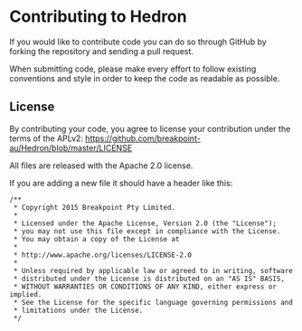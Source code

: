# Contributing to Hedron

If you would like to contribute code you can do so through GitHub by forking the repository and sending a pull request.

When submitting code, please make every effort to follow existing conventions and style in order to keep the code as readable as possible.

## License

By contributing your code, you agree to license your contribution under the terms of the APLv2: https://github.com/breakpoint-au/Hedron/blob/master/LICENSE

All files are released with the Apache 2.0 license.

If you are adding a new file it should have a header like this:

```
/**
 * Copyright 2015 Breakpoint Pty Limited.
 *
 * Licensed under the Apache License, Version 2.0 (the "License");
 * you may not use this file except in compliance with the License.
 * You may obtain a copy of the License at
 *
 * http://www.apache.org/licenses/LICENSE-2.0
 *
 * Unless required by applicable law or agreed to in writing, software
 * distributed under the License is distributed on an "AS IS" BASIS,
 * WITHOUT WARRANTIES OR CONDITIONS OF ANY KIND, either express or implied.
 * See the License for the specific language governing permissions and
 * limitations under the License.
 */
 ```
